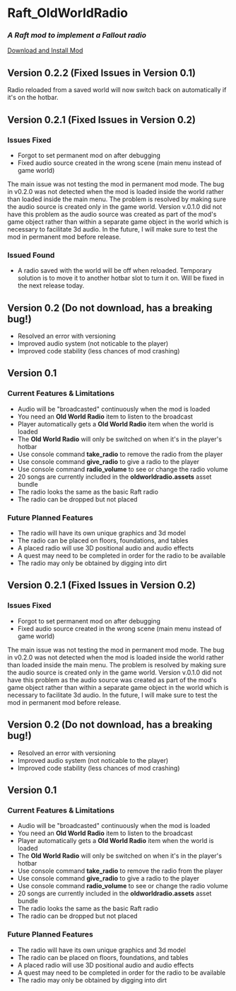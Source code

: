 # Raft_OldWorldRadio
### *A Raft mod to implement a Fallout radio*


[Download and Install Mod](https://www.raftmodding.com/mods/old-world-radio)


## Version 0.2.2 (Fixed Issues in Version 0.1)
Radio reloaded from a saved world will now switch back on automatically if it's on the hotbar.


## Version 0.2.1 (Fixed Issues in Version 0.2)

### Issues Fixed
- Forgot to set permanent mod on after debugging
- Fixed audio source created in the wrong scene (main menu instead of game world)

The main issue was not testing the mod in permanent mod mode. The bug in v0.2.0 was not detected when the mod is loaded inside the world rather than loaded inside the main menu. The problem is resolved by making sure the audio source is created only in the game world. Version v.0.1.0 did not have this problem as the audio source was created as part of the mod's game object rather than within a separate game object in the world which is necessary to facilitate 3d audio. In the future, I will make sure to test the mod in permanent mod before release.

### Issued Found
- A radio saved with the world will be off when reloaded. Temporary solution is to move it to another hotbar slot to turn it on. Will be fixed in the next release today.


## Version 0.2 (Do not download, has a breaking bug!)
- Resolved an error with versioning
- Improved audio system (not noticable to the player)
- Improved code stability (less chances of mod crashing)


## Version 0.1
### Current Features & Limitations
- Audio will be "broadcasted" continuously when the mod is loaded
- You need an **Old World Radio** item to listen to the broadcast
- Player automatically gets a **Old World Radio** item when the world is loaded
- The **Old World Radio** will only be switched on when it's in the player's hotbar
- Use console command **take_radio** to remove the radio from the player
- Use console command **give_radio** to give a radio to the player
- Use console command **radio_volume** to see or change the radio volume
- 20 songs are currently included in the **oldworldradio.assets** asset bundle
- The radio looks the same as the basic Raft radio
- The radio can be dropped but not placed

### Future Planned Features
- The radio will have its own unique graphics and 3d model
- The radio can be placed on floors, foundations, and tables
- A placed radio will use 3D positional audio and audio effects
- A quest may need to be completed in order for the radio to be available
- The radio may only be obtained by digging into dirt


## Version 0.2.1 (Fixed Issues in Version 0.2)

### Issues Fixed
- Forgot to set permanent mod on after debugging
- Fixed audio source created in the wrong scene (main menu instead of game world)

The main issue was not testing the mod in permanent mod mode. The bug in v0.2.0 was not detected when the mod is loaded inside the world rather than loaded inside the main menu. The problem is resolved by making sure the audio source is created only in the game world. Version v.0.1.0 did not have this problem as the audio source was created as part of the mod's game object rather than within a separate game object in the world which is necessary to facilitate 3d audio. In the future, I will make sure to test the mod in permanent mod before release.


## Version 0.2 (Do not download, has a breaking bug!)
- Resolved an error with versioning
- Improved audio system (not noticable to the player)
- Improved code stability (less chances of mod crashing)


## Version 0.1
### Current Features & Limitations
- Audio will be "broadcasted" continuously when the mod is loaded
- You need an **Old World Radio** item to listen to the broadcast
- Player automatically gets a **Old World Radio** item when the world is loaded
- The **Old World Radio** will only be switched on when it's in the player's hotbar
- Use console command **take_radio** to remove the radio from the player
- Use console command **give_radio** to give a radio to the player
- Use console command **radio_volume** to see or change the radio volume
- 20 songs are currently included in the **oldworldradio.assets** asset bundle
- The radio looks the same as the basic Raft radio
- The radio can be dropped but not placed

### Future Planned Features
- The radio will have its own unique graphics and 3d model
- The radio can be placed on floors, foundations, and tables
- A placed radio will use 3D positional audio and audio effects
- A quest may need to be completed in order for the radio to be available
- The radio may only be obtained by digging into dirt

